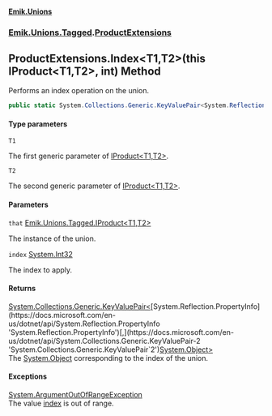 #### [Emik.Unions](index.md 'index')
### [Emik.Unions.Tagged](Emik.Unions.Tagged.md 'Emik.Unions.Tagged').[ProductExtensions](ProductExtensions.md 'Emik.Unions.Tagged.ProductExtensions')

## ProductExtensions.Index<T1,T2>(this IProduct<T1,T2>, int) Method

Performs an index operation on the union.

```csharp
public static System.Collections.Generic.KeyValuePair<System.Reflection.PropertyInfo,object?> Index<T1,T2>(this Emik.Unions.Tagged.IProduct<T1,T2> that, int index);
```
#### Type parameters

<a name='Emik.Unions.Tagged.ProductExtensions.Index_T1,T2_(thisEmik.Unions.Tagged.IProduct_T1,T2_,int).T1'></a>

`T1`

The first generic parameter of [IProduct&lt;T1,T2&gt;](IProduct{T1,T2}.md 'Emik.Unions.Tagged.IProduct<T1,T2>').

<a name='Emik.Unions.Tagged.ProductExtensions.Index_T1,T2_(thisEmik.Unions.Tagged.IProduct_T1,T2_,int).T2'></a>

`T2`

The second generic parameter of [IProduct&lt;T1,T2&gt;](IProduct{T1,T2}.md 'Emik.Unions.Tagged.IProduct<T1,T2>').
#### Parameters

<a name='Emik.Unions.Tagged.ProductExtensions.Index_T1,T2_(thisEmik.Unions.Tagged.IProduct_T1,T2_,int).that'></a>

`that` [Emik.Unions.Tagged.IProduct&lt;](IProduct{T1,T2}.md 'Emik.Unions.Tagged.IProduct<T1,T2>')[T1](ProductExtensions.Index{T1,T2}(IProduct{T1,T2},int).md#Emik.Unions.Tagged.ProductExtensions.Index_T1,T2_(thisEmik.Unions.Tagged.IProduct_T1,T2_,int).T1 'Emik.Unions.Tagged.ProductExtensions.Index<T1,T2>(this Emik.Unions.Tagged.IProduct<T1,T2>, int).T1')[,](IProduct{T1,T2}.md 'Emik.Unions.Tagged.IProduct<T1,T2>')[T2](ProductExtensions.Index{T1,T2}(IProduct{T1,T2},int).md#Emik.Unions.Tagged.ProductExtensions.Index_T1,T2_(thisEmik.Unions.Tagged.IProduct_T1,T2_,int).T2 'Emik.Unions.Tagged.ProductExtensions.Index<T1,T2>(this Emik.Unions.Tagged.IProduct<T1,T2>, int).T2')[&gt;](IProduct{T1,T2}.md 'Emik.Unions.Tagged.IProduct<T1,T2>')

The instance of the union.

<a name='Emik.Unions.Tagged.ProductExtensions.Index_T1,T2_(thisEmik.Unions.Tagged.IProduct_T1,T2_,int).index'></a>

`index` [System.Int32](https://docs.microsoft.com/en-us/dotnet/api/System.Int32 'System.Int32')

The index to apply.

#### Returns
[System.Collections.Generic.KeyValuePair&lt;](https://docs.microsoft.com/en-us/dotnet/api/System.Collections.Generic.KeyValuePair-2 'System.Collections.Generic.KeyValuePair`2')[System.Reflection.PropertyInfo](https://docs.microsoft.com/en-us/dotnet/api/System.Reflection.PropertyInfo 'System.Reflection.PropertyInfo')[,](https://docs.microsoft.com/en-us/dotnet/api/System.Collections.Generic.KeyValuePair-2 'System.Collections.Generic.KeyValuePair`2')[System.Object](https://docs.microsoft.com/en-us/dotnet/api/System.Object 'System.Object')[&gt;](https://docs.microsoft.com/en-us/dotnet/api/System.Collections.Generic.KeyValuePair-2 'System.Collections.Generic.KeyValuePair`2')  
The [System.Object](https://docs.microsoft.com/en-us/dotnet/api/System.Object 'System.Object') corresponding to the index of the union.

#### Exceptions

[System.ArgumentOutOfRangeException](https://docs.microsoft.com/en-us/dotnet/api/System.ArgumentOutOfRangeException 'System.ArgumentOutOfRangeException')  
The value [index](ProductExtensions.Index{T1,T2}(IProduct{T1,T2},int).md#Emik.Unions.Tagged.ProductExtensions.Index_T1,T2_(thisEmik.Unions.Tagged.IProduct_T1,T2_,int).index 'Emik.Unions.Tagged.ProductExtensions.Index<T1,T2>(this Emik.Unions.Tagged.IProduct<T1,T2>, int).index') is out of range.